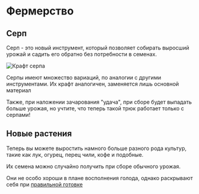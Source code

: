 # Фермерство

## Серп

Серп - это новый инструмент, который позволяет собирать выросший урожай и садить его обратно без потребности в семенах.

![Крафт серпа](https://i.imgur.com/P4JiROh.png)

Серпы имеют множество вариаций, по аналогии с другими инструментами. Их крафт аналогичен, заменяется лишь основной материал

Также, при наложении зачарования "удача", при сборе будет выпадать больше урожая, но учтите, что теперь такой трюк работает только с серпами!

## Новые растения 

Теперь вы можете выростить намного больше разного рода культур, такие как лук, огурец, перец чили, кофе и подобные.

Их семена можно случайно получить при сборе обычного урожая.

Они не особо хороши в плане восполнения голода, однако раскрывают себя при [правильной готовке](/wiki/gameplay/culinary)
